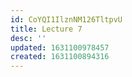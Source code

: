 ```yaml
---
id: CoYQI1IlznNM126TltpvU
title: Lecture 7
desc: ''
updated: 1631100978457
created: 1631100894316
---
```


